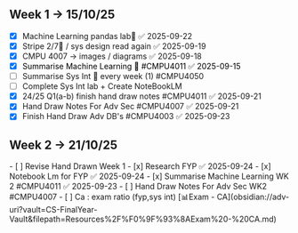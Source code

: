 <h2>Week 1  -> 15/10/25 </h2>

- [x] Machine Learning pandas lab📅 ✅ 2025-09-22
- [x] Stripe 2/7🔺  / sys design read again ✅ 2025-09-19
- [x] CMPU 4007 -> images / diagrams ✅ 2025-09-18
- [x] <span style="color:rgb(0, 0, 0)">Summarise Machine Learning  🔽 #CMPU4011 ✅ 2025-09-15</span>
- [ ] Summarise Sys Int 🔁 every week (1) #CMPU4050
- [ ] Complete Sys Int lab + Create NoteBookLM
- [x] 24/25 Q1(a-b) finish hand draw notes #CMPU4011 ✅ 2025-09-21
- [x] Hand Draw Notes For Adv Sec #CMPU4007 ✅ 2025-09-21
- [x] Finish Hand Draw Adv DB's #CMPU4003 ✅ 2025-09-23

<h2>Week 2  -> 21/10/25 </h2>
- [ ] Revise Hand Drawn Week 1
- [x] Research FYP ✅ 2025-09-24
- [x] Notebook Lm for FYP ✅ 2025-09-24
- [x] Summarise Machine Learning WK 2 #CMPU4011 ✅ 2025-09-23
- [ ] Hand Draw Notes For Adv Sec WK2 #CMPU4007
- [ ] Ca : exam ratio (fyp,sys int) [📊Exam - CA](obsidian://adv-uri?vault=CS-FinalYear-Vault&filepath=Resources%2F%F0%9F%93%8AExam%20-%20CA.md)